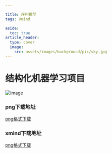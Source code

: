 ```yaml
---

title: 序列模型
tags: Xmind

aside:
  toc: true
article_header:
  type: cover
  image:
    src: assets/images/background/pic/sky.jpg
---
```

# 结构化机器学习项目
![image](https://socofels.github.io/assets/xmind/xmind_outputs/deep_learning/序列模型.png)
<!--more-->
### png下载地址
<a class="button button--success button--rounded button--lg" href="https://socofels.github.io/assets/xmind/xmind_outputs/deep_learning/序列模型.png"><i class="fas fa-download"></i> png格式下载</a>
### xmind下载地址
<a class="button button--success button--rounded button--lg" href="https://socofels.github.io/assets/xmind/xmind_files/DeepLearning/序列模型.xmind"><i class="fas fa-download"></i> png格式下载</a>



